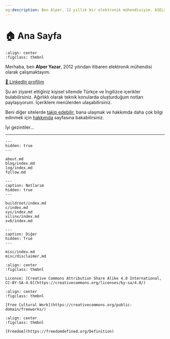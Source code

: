 ```yaml
---
og:description: Ben Alper, 12 yıllık bir elektronik mühendisiyim. ASELSAN'da çalışıyorum. Ağırlıklı gömülü sistemler ile ilgileniyorum.
---
```


# 🏠 Ana Sayfa

```{figure} me.png
:align: center
:figclass: thmbnl
```

Merhaba, ben **Alper Yazar**, 2012 yılından itibaren elektronik mühendisi olarak
çalışmaktayım.

[💼 LinkedIn profilim](https://www.linkedin.com/in/alperyazar)

Şu an ziyaret ettiğiniz kişisel sitemde Türkçe ve İngilizce içerikler
bulabilirsiniz. Ağırlıklı olarak teknik konularda oluşturduğum notları
paylaşıyorum. İçeriklere menülerden ulaşabilirsiniz.

Beni diğer sitelerde [takip edebilir](follow.md), bana ulaşmak ve hakkımda daha
çok bilgi edinmek için [hakkımda](about.md) sayfasına bakabilirsiniz.

İyi gezintiler…

---

```{toctree}
---
hidden: true
---

about.md
blog/index.md
log/index.md
follow.md
```

```{toctree}
---
caption: Notlarım
hidden: true
---

buildroot/index.md
c/index.md
sys/index.md
xilinx/index.md
xv6/index.md
```

```{toctree}
---
caption: Diğer
hidden: True
---

misc/index.md
misc/disclaimer.md
```

```{figure} cc-by-sa.png
:align: center
:figclass: thmbnl

License: [Creative Commons Attribution Share Alike 4.0 International, CC-BY-SA-4.0](https://creativecommons.org/licenses/by-sa/4.0/)
```

```{figure} free-cultural-works.png
:align: center
:figclass: thmbnl

[Free Cultural Work](https://creativecommons.org/public-domain/freeworks/)
```

```{figure} freecontent.png
:align: center
:figclass: thmbnl

[Freedom](https://freedomdefined.org/Definition)
```
